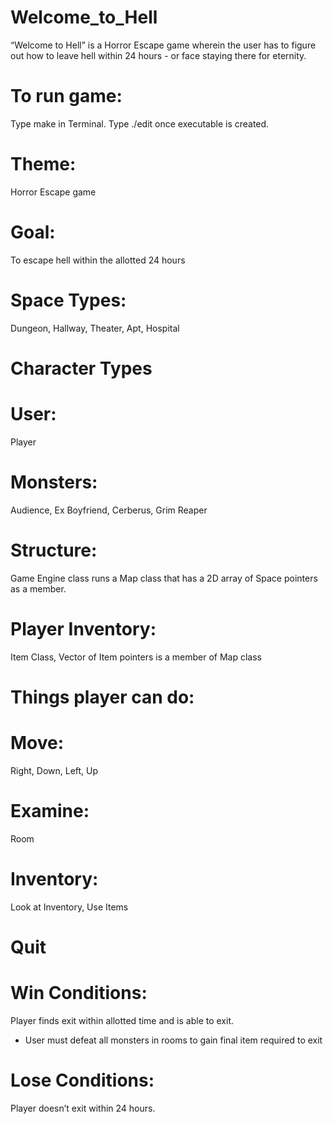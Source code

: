 # Welcome_to_Hell

“Welcome to Hell” is a Horror Escape game wherein the user has to figure out how to leave hell within 24 hours - or face staying there for eternity.

# To run game:
Type make in Terminal.
Type ./edit once executable is created.

# Theme: 
Horror Escape game

# Goal: 
To escape hell within the allotted 24 hours

# Space Types:
Dungeon, Hallway, Theater, Apt, Hospital

# Character Types
# User:
Player 
# Monsters: 
Audience, Ex Boyfriend, Cerberus, Grim Reaper

# Structure:
Game Engine class runs a Map class that has a 2D array of Space pointers as a member.

# Player Inventory:
Item Class, Vector of Item pointers is a member of Map class

# Things player can do:
# Move: 
Right, Down, Left, Up
# Examine: 
Room
# Inventory: 
Look at Inventory, Use Items 
# Quit

# Win Conditions:
Player finds exit within allotted time and is able to exit.
  - User must defeat all monsters in rooms to gain final item required to exit

# Lose Conditions:
Player doesn’t exit within 24 hours.
